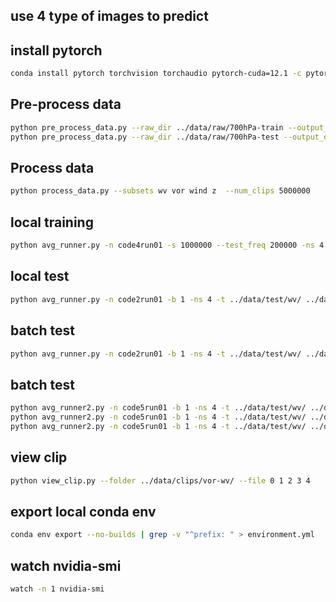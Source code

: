 ## use 4 type of images to predict


## install pytorch
```bash
conda install pytorch torchvision torchaudio pytorch-cuda=12.1 -c pytorch -c nvidia
```

## Pre-process data
```bash
python pre_process_data.py --raw_dir ../data/raw/700hPa-train --output_dir ../data/train --prefixes wv vor wind z
python pre_process_data.py --raw_dir ../data/raw/700hPa-test --output_dir ../data/test --prefixes wv vor wind z
```

## Process data
```bash
python process_data.py --subsets wv vor wind z  --num_clips 5000000
```

## local training
```bash
python avg_runner.py -n code4run01 -s 1000000 --test_freq 200000 -ns 4 -td ../data/clips/wv-vor-wind-z/ -t ../data/test/wv/ ../data/test/vor/ ../data/test/wind/ ../data/test/z/
```

## local test
```bash
python avg_runner.py -n code2run01 -b 1 -ns 4 -t ../data/test/wv/ ../data/test/vor/ ../data/test/wind/ ../data/test/z/ -T
```

## batch test
```bash
python avg_runner.py -n code2run01 -b 1 -ns 4 -t ../data/test/wv/ ../data/test/vor/ ../data/test/wind/ ../data/test/z/ -d seperate-figs-test -BT
```


## batch test
```bash
python avg_runner2.py -n code5run01 -b 1 -ns 4 -t ../data/test/wv/ ../data/test/vor/ ../data/test/wind/ ../data/test/z/ -d 2015045S12145-LAM -BT
python avg_runner2.py -n code5run01 -b 1 -ns 4 -t ../data/test/wv/ ../data/test/vor/ ../data/test/wind/ ../data/test/z/ -d 2020006S16121-BLAKE -BT
python avg_runner2.py -n code5run01 -b 1 -ns 4 -t ../data/test/wv/ ../data/test/vor/ ../data/test/wind/ ../data/test/z/ -d 2020037S17121-DAMIEN -BT
```

## view clip
```bash
python view_clip.py --folder ../data/clips/vor-wv/ --file 0 1 2 3 4
```


## export local conda env
```bash
conda env export --no-builds | grep -v "^prefix: " > environment.yml
```

## watch nvidia-smi
```bash
watch -n 1 nvidia-smi
```

